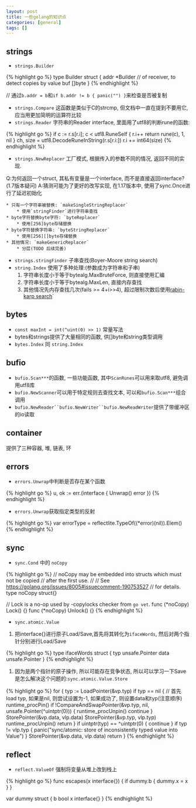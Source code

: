 ```yaml
---
layout: post
title: 一些golang的知识点
categories: [general]
tags: []
---
```


## strings
* `strings.Builder`

{% highlight go %}
type Builder struct {
    addr *Builder // of receiver, to detect copies by value
    buf  []byte
}
{% endhighlight %}

// 通过`b.addr = b`和`if b.addr != b { panic("") }`来检查是否被复制 

* `strings.Compare` 这函数是类似于C的strcmp, 但文档中一直在提到不要用它, 应当用更加简明的运算符比较
* `strings.Reader` 字符串的Reader interface, 里面用了utf8的判断rune的函数:

{% highlight go %}
if c := r.s[r.i]; c < utf8.RuneSelf {
    r.i++
    return rune(c), 1, nil
}
ch, size = utf8.DecodeRuneInString(r.s[r.i:])
r.i += int64(size)
{% endhighlight %}

* `strings.NewReplacer` 工厂模式, 根据传入的参数不同的情况, 返回不同的实现.

Q:为何返回一个struct, 其私有变量是一个interface, 而不是直接返回interface?(1.7版本疑问)
A:猜测可能为了更好的改写实现, 在1.17版本中, 使用了sync.Once进行了延迟初始化

	* 只有一个字符串被替换: `makeSingleStringReplacer`
		* 使用`stringFinder`进行字符串查找
	* byte字符替换byte字符: `byteReplacer`
		* 使用[256]byte存储替换
	* byte字符替换字符串: `byteStringReplacer`
		* 使用[256][]byte存储替换
	* 其他情况: `makeGenericReplacer`
		* 分层(TODO 后续完善)
* `strings.stringFinder` 子串查找(Boyer-Moore string search)
* `string.Index` 使用了多种处理:(参数成为字符串和子串)
	1. 字符串长度小于等于bytealg.MaxBruteForce, 则直接使用汇编
	1. 字符串长度小于等于bytealg.MaxLen, 直接内存查找
	1. 其他情况先内存查找几次(fails >= 4+i>>4), 超过限制次数后使用[rabin-karp search](https://zh.wikipedia.org/wiki/%E6%8B%89%E5%AE%BE-%E5%8D%A1%E6%99%AE%E7%AE%97%E6%B3%95)`

## bytes
* `const maxInt = int(^uint(0) >> 1)` 常量写法
* bytes和strings提供了大量相同的函数, 供[]byte和string类型调用
* `bytes.Index` 同 `string.Index`

## bufio
* `bufio.Scan***`的函数, 一些功能函数, 其中`ScanRunes`可以用来取utf8, 避免调用utf8库
* `bufio.NewScanner`可以用于特定规则去查找文本, 可以和`bufio.Scan***`组合调用
* `bufio.NewReader``bufio.NewWriter``bufio.NewReadWriter`提供了带缓冲区的io读取

## container
提供了三种容器, 堆, 链表, 环

## errors
* `errors.Unwrap`中判断是否存在某个函数

{% highlight go %}
u, ok := err.(interface {
    Unwrap() error
})
{% endhighlight %}

* `errors.Unwrap`获取指定类型的反射

{% highlight go %}
var errorType = reflectlite.TypeOf((*error)(nil)).Elem()
{% endhighlight %}


## sync
* `sync.Cond` 中的 `noCopy`

{% highlight go %}
// noCopy may be embedded into structs which must not be copied
// after the first use.
//
// See https://golang.org/issues/8005#issuecomment-190753527
// for details.
type noCopy struct{}

// Lock is a no-op used by -copylocks checker from `go vet`.
func (*noCopy) Lock()   {}
func (*noCopy) Unlock() {}
{% endhighlight %}

* `sync.atomic.Value` 

1. 把interface{}进行原子Load/Save,首先将其转化为`ifaceWords`, 然后对两个指针分别进行Load/Save

{% highlight go %}
type ifaceWords struct {
    typ  unsafe.Pointer
    data unsafe.Pointer
}
{% endhighlight %}

1. 因为是两个指针的原子操作, 所以可能存在竞争状态, 所以可以学习一下Save是怎么解决这个问题的:`sync.atomic.Value.Store`

{% highlight go %}
for {
    typ := LoadPointer(&vp.typ)
    if typ == nil {
        // 首先load typ, 如果是nil, 则尝试设置为-1, 如果成功了, 则设置data和typ(注意顺序)
        runtime_procPin()
        if !CompareAndSwapPointer(&vp.typ, nil, unsafe.Pointer(^uintptr(0))) {
            runtime_procUnpin()
            continue
        }
        StorePointer(&vp.data, vlp.data)
        StorePointer(&vp.typ, vlp.typ)
        runtime_procUnpin()
        return
    }
    if uintptr(typ) == ^uintptr(0) {
        continue
    }
    if typ != vlp.typ {
        panic("sync/atomic: store of inconsistently typed value into Value")
    }
    StorePointer(&vp.data, vlp.data)
    return
}
{% endhighlight %}

## reflect
* `reflect.ValueOf` 强制将变量从堆上改到栈上

{% highlight go %}
func escapes(x interface{}) {
    if dummy.b {
        dummy.x = x
    }
}

var dummy struct {
    b bool
    x interface{}
}
{% endhighlight %}
